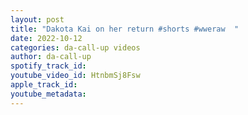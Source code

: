 ```yaml
---
layout: post
title: "Dakota Kai on her return #shorts #wweraw ￼"
date: 2022-10-12
categories: da-call-up videos
author: da-call-up
spotify_track_id: 
youtube_video_id: HtnbmSj8Fsw
apple_track_id: 
youtube_metadata: 
---
```

